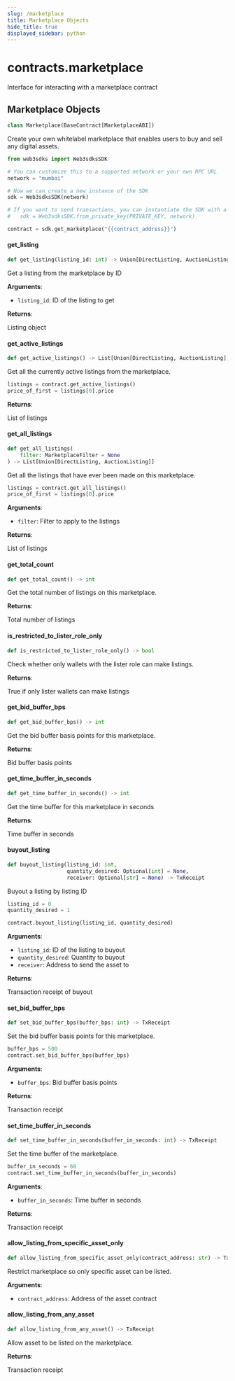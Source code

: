 ```yaml
---
slug: /marketplace
title: Marketplace Objects
hide_title: true
displayed_sidebar: python
---
```


<a id="contracts.marketplace"></a>

# contracts.marketplace

Interface for interacting with a marketplace contract

<a id="contracts.marketplace.Marketplace"></a>

## Marketplace Objects

```python
class Marketplace(BaseContract[MarketplaceABI])
```

Create your own whitelabel marketplace that enables users to buy and sell any digital assets.

```python
from web3sdks import Web3sdksSDK

# You can customize this to a supported network or your own RPC URL
network = "mumbai"

# Now we can create a new instance of the SDK
sdk = Web3sdksSDK(network)

# If you want to send transactions, you can instantiate the SDK with a private key instead:
#   sdk = Web3sdksSDK.from_private_key(PRIVATE_KEY, network)

contract = sdk.get_marketplace("{{contract_address}}")
```

<a id="contracts.marketplace.Marketplace.get_listing"></a>

#### get_listing

```python
def get_listing(listing_id: int) -> Union[DirectListing, AuctionListing]
```

Get a listing from the marketplace by ID

**Arguments**:

- `listing_id`: ID of the listing to get

**Returns**:

Listing object

<a id="contracts.marketplace.Marketplace.get_active_listings"></a>

#### get_active_listings

```python
def get_active_listings() -> List[Union[DirectListing, AuctionListing]]
```

Get all the currently active listings from the marketplace.

```python
listings = contract.get_active_listings()
price_of_first = listings[0].price
```

**Returns**:

List of listings

<a id="contracts.marketplace.Marketplace.get_all_listings"></a>

#### get_all_listings

```python
def get_all_listings(
    filter: MarketplaceFilter = None
) -> List[Union[DirectListing, AuctionListing]]
```

Get all the listings that have ever been made on this marketplace.

```python
listings = contract.get_all_listings()
price_of_first = listings[0].price
```

**Arguments**:

- `filter`: Filter to apply to the listings

**Returns**:

List of listings

<a id="contracts.marketplace.Marketplace.get_total_count"></a>

#### get_total_count

```python
def get_total_count() -> int
```

Get the total number of listings on this marketplace.

**Returns**:

Total number of listings

<a id="contracts.marketplace.Marketplace.is_restricted_to_lister_role_only"></a>

#### is_restricted_to_lister_role_only

```python
def is_restricted_to_lister_role_only() -> bool
```

Check whether only wallets with the lister role can make listings.

**Returns**:

True if only lister wallets can make listings

<a id="contracts.marketplace.Marketplace.get_bid_buffer_bps"></a>

#### get_bid_buffer_bps

```python
def get_bid_buffer_bps() -> int
```

Get the bid buffer basis points for this marketplace.

**Returns**:

Bid buffer basis points

<a id="contracts.marketplace.Marketplace.get_time_buffer_in_seconds"></a>

#### get_time_buffer_in_seconds

```python
def get_time_buffer_in_seconds() -> int
```

Get the time buffer for this marketplace in seconds

**Returns**:

Time buffer in seconds

<a id="contracts.marketplace.Marketplace.buyout_listing"></a>

#### buyout_listing

```python
def buyout_listing(listing_id: int,
                   quantity_desired: Optional[int] = None,
                   receiver: Optional[str] = None) -> TxReceipt
```

Buyout a listing by listing ID

```python
listing_id = 0
quantity_desired = 1

contract.buyout_listing(listing_id, quantity_desired)
```

**Arguments**:

- `listing_id`: ID of the listing to buyout
- `quantity_desired`: Quantity to buyout
- `receiver`: Address to send the asset to

**Returns**:

Transaction receipt of buyout

<a id="contracts.marketplace.Marketplace.set_bid_buffer_bps"></a>

#### set_bid_buffer_bps

```python
def set_bid_buffer_bps(buffer_bps: int) -> TxReceipt
```

Set the bid buffer basis points for this marketplace.

```python
buffer_bps = 500
contract.set_bid_buffer_bps(buffer_bps)
```

**Arguments**:

- `buffer_bps`: Bid buffer basis points

**Returns**:

Transaction receipt

<a id="contracts.marketplace.Marketplace.set_time_buffer_in_seconds"></a>

#### set_time_buffer_in_seconds

```python
def set_time_buffer_in_seconds(buffer_in_seconds: int) -> TxReceipt
```

Set the time buffer of the marketplace.

```python
buffer_in_seconds = 60
contract.set_time_buffer_in_seconds(buffer_in_seconds)
```

**Arguments**:

- `buffer_in_seconds`: Time buffer in seconds

**Returns**:

Transaction receipt

<a id="contracts.marketplace.Marketplace.allow_listing_from_specific_asset_only"></a>

#### allow_listing_from_specific_asset_only

```python
def allow_listing_from_specific_asset_only(contract_address: str) -> TxReceipt
```

Restrict marketplace so only specific asset can be listed.

**Arguments**:

- `contract_address`: Address of the asset contract

<a id="contracts.marketplace.Marketplace.allow_listing_from_any_asset"></a>

#### allow_listing_from_any_asset

```python
def allow_listing_from_any_asset() -> TxReceipt
```

Allow asset to be listed on the marketplace.

**Returns**:

Transaction receipt
